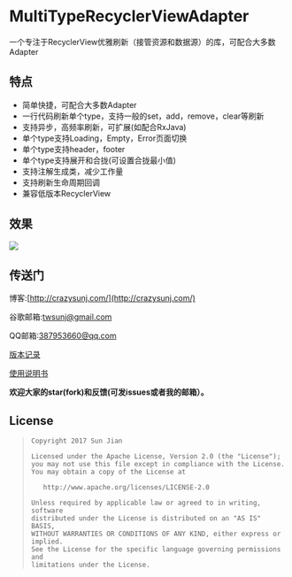 # MultiTypeRecyclerViewAdapter
一个专注于RecyclerView优雅刷新（接管资源和数据源）的库，可配合大多数Adapter

## 特点

* 简单快捷，可配合大多数Adapter
* 一行代码刷新单个type，支持一般的set，add，remove，clear等刷新
* 支持异步，高频率刷新，可扩展(如配合RxJava)
* 单个type支持Loading，Empty，Error页面切换
* 单个type支持header，footer
* 单个type支持展开和合拢(可设置合拢最小值)
* 支持注解生成类，减少工作量
* 支持刷新生命周期回调
* 兼容低版本RecyclerView

## 效果

![](https://github.com/crazysunj/crazysunj.github.io/blob/master/img/adapterHelper10.gif)

## 传送门

博客:[http://crazysunj.com/](http://crazysunj.com/)

谷歌邮箱:twsunj@gmail.com

QQ邮箱:387953660@qq.com

[版本记录](https://github.com/crazysunj/MultiTypeRecyclerViewAdapter/releases)

[使用说明书](http://crazysunj.com/2017/08/14/MTRVA%E4%BD%BF%E7%94%A8%E8%AF%B4%E6%98%8E%E4%B9%A6/)

**欢迎大家的star(fork)和反馈(可发issues或者我的邮箱）。**

## License

> ```
> Copyright 2017 Sun Jian
>
> Licensed under the Apache License, Version 2.0 (the "License");
> you may not use this file except in compliance with the License.
> You may obtain a copy of the License at
>
>    http://www.apache.org/licenses/LICENSE-2.0
>
> Unless required by applicable law or agreed to in writing, software
> distributed under the License is distributed on an "AS IS" BASIS,
> WITHOUT WARRANTIES OR CONDITIONS OF ANY KIND, either express or implied.
> See the License for the specific language governing permissions and
> limitations under the License.
> ```





